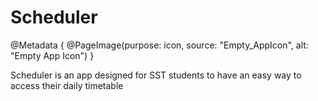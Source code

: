 # Scheduler

@Metadata {
    @PageImage(purpose: icon, source: "Empty_AppIcon", alt: "Empty App Icon")
}

Scheduler is an app designed for SST students to have an easy way to access their daily timetable